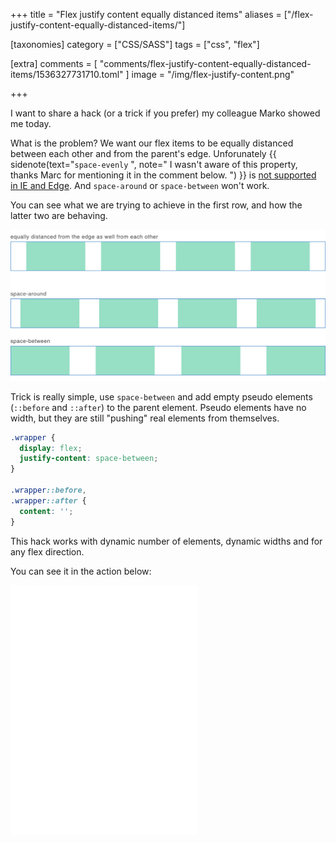+++
title = "Flex justify content equally distanced items"
aliases = ["/flex-justify-content-equally-distanced-items/"]

[taxonomies]
category = ["CSS/SASS"]
tags = ["css", "flex"]

[extra]
comments = [
  "comments/flex-justify-content-equally-distanced-items/1536327731710.toml"
]
image = "/img/flex-justify-content.png"

+++

I want to share a hack (or a trick if you prefer) my colleague Marko showed me today.

What is the problem? We want our flex items to be equally distanced between each other and from the parent's edge. Unforunately
{{ sidenote(text="`space-evenly` ", note="
I wasn't aware of this property, thanks Marc for mentioning it in the comment below.
") }}
is [not supported in IE and Edge](https://caniuse.com/#search=space-evenly). And `space-around` or `space-between` won't work.

You can see what we are trying to achieve in the first row, and how the latter two are behaving.

![Flex justify content examples](/img/flex-justify-content.png)

<!-- more -->

Trick is really simple, use `space-between` and add empty pseudo elements (`::before` and `::after`) to the parent element. Pseudo elements have no width, but they are still "pushing" real elements from themselves.

```scss
.wrapper {
  display: flex;
  justify-content: space-between;
}

.wrapper::before,
.wrapper::after {
  content: '';
}
```

This hack works with dynamic number of elements, dynamic widths and for any flex direction.

You can see it in the action below:

<iframe
height='400px'
scrolling='no'
src='//codepen.io/stanko/embed/preview/XPzmqg/?height=400&theme-id=light&default-tab=result' frameborder='no'
allowtransparency='true'
allowfullscreen='true'>
See the Pen <a href='http://codepen.io/stanko/pen/XPzmqg/'>Flex items equally distanced from each other, as well from the parent's edge</a> by Stanko (<a href='http://codepen.io/stanko'>@stanko</a>) on <a href='http://codepen.io'>CodePen</a>.
</iframe>
